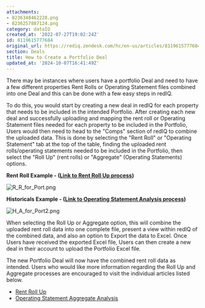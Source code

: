 ```yaml
---
attachments:
- 8236348462228.png
- 8236257887124.png
category: dataIQ
created_at: '2022-07-27T19:02:24Z'
id: 8119615777684
original_url: https://rediq.zendesk.com/hc/en-us/articles/8119615777684-How-to-Create-a-Portfolio-Deal
section: Deals
title: How to Create a Portfolio Deal
updated_at: '2024-10-07T16:41:49Z'
---
```


There may be instances where users have a portfolio Deal and need to have a few different properties Rent Rolls or Operating Statement files combined into one Deal and this can be done with a few easy steps in redIQ.

To do this, you would start by creating a new deal in redIQ for each property that needs to be included in the intended Portfolio. After creating each new deal and successfully uploading and mapping the rent roll or Operating Statement files needed for each property to be included in the Portfolio, Users would then need to head to the "Comps" section of redIQ to combine the uploaded data. This is done by selecting the "Rent Roll" or "Operating Statement" tab at the top of the table, finding the uploaded rent rolls/operating statements needed to be included in the Portfolio, then select the "Roll Up" (rent rolls) or "Aggregate" (Operating Statements) options.

**Rent Roll Example - ([Link to Rent Roll Up process](https://rediq.zendesk.com/hc/en-us/articles/360040664052-Rent-Roll-Up))**

![R_R_for_Port.png](https://rediq.zendesk.com/hc/article_attachments/8236348462228/R_R_for_Port.png)

**Historicals Example - ([Link to Operating Statement Analysis process](https://rediq.zendesk.com/hc/en-us/articles/6796200773012-Historical-Aggregate-Analysis))**

![H_A_for_Port2.png](https://rediq.zendesk.com/hc/article_attachments/8236257887124/H_A_for_Port2.png)

When selecting the Roll Up or Aggregate option, this will combine the uploaded rent roll data into one complete file, present a view within redIQ of the combined data, and also an option to Export the data to Excel. Once Users have received the exported Excel file, Users can then create a new deal in their account to upload the Portfolio Excel file.

The new Portfolio Deal will now have the combined rent roll data as intended. Users who would like more information regarding the Roll Up and Aggregate processes are encouraged to visit the individual articles listed below.

* [Rent Roll Up](https://rediq.zendesk.com/hc/en-us/articles/360040664052-Rent-Roll-Up)
* [Operating Statement Aggregate Analysis](https://rediq.zendesk.com/hc/en-us/articles/6796200773012-Historical-Aggregate-Analysis)